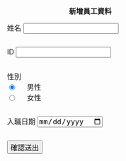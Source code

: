 <!DOCTYPE html>
<html lang="zh-TW">
<head>
  <meta charset="UTF-8">
  <meta name="viewport" content="width=device-width, initial-scale=1.0">
  <meta http-equiv="X-UA-Compatible" content="ie=edge">
  <link rel="canonical" href="https://www.letswrite.tw/custom-google-form/">
  <link rel="stylesheet" href="https://cdnjs.cloudflare.com/ajax/libs/skeleton/2.0.4/skeleton.min.css">
  <style>
    *, *::before, *::after {
      box-sizing: border-box;
      font-size: 16px;
    }
    html, body, .container, .row {
      margin: 0;
      padding: 0;
      width: 100%;
      height: 100%;
    }
    .container {
      max-width: 100%;
    }
    button {
      font-size: 16px;
    }
    .half {
      position: fixed;
      margin: 0;
      width: 50% !important;
      height: 100%;
    }
    .bg {
      background: url('https://fakeimg.pl/1920x1024/?text=KV') center center;
      background-size: cover;
    }
    .form {
      left: 50%;
      overflow: auto;
      display: flex;
      justify-content: center;
      align-items: center;
      flex-wrap: wrap;
    }
    h1, form {
      width: 100%;
    }
    h1 {
      padding-top: 16px;
      text-align: center;
    }
    form {
      margin-right: auto;
      margin-left: auto;
      max-width: 400px;
    }
    .input-group {
      margin-bottom: 30px;
    }
    .radio-group label {
      display: inline-block;
    }
    textarea {
      min-height: 100px;
    }
    @media screen and (max-width: 1024px) {
      .half {
        position: static;
        width: 100% !important;
        height: auto;
      }
      .bg {
        height: 30vh;
      }
      form {
        padding-right: 12px;
        padding-left: 12px;
      }
    }
  </style>
</head>
<body>
  <div class="container">
    <main class="row">
      <section class="six columns half bg"></section>
      <section class="six columns half form">
        <h1>新增員工資料</h1>
        <form id="customForm">
          <div class="input-group">
            <label for="demo_name">姓名</label>
            <input class="u-full-width" type="text" id="demo_name" name="entry.2026574604" required>
          </div>
          <div class="input-group">
            <label for="demo_id">ID</label>
            <input class="u-full-width" type="text" id="demo_id" name="entry.731516791" required>
          </div>
          <div class="input-group">
            <label>性別</label>
            <div class="radio-group row">
              <div class="four columns">
                <input type="radio" id="male" name="entry.959970287" value="male" checked>
                <label for="male">男性</label>
              </div>
              <div class="four columns">
                <input type="radio" id="female" name="entry.959970287" value="female">
                <label for="female">女性</label>
              </div>
            </div>
          </div>
          <div class="input-group">
            <label for="demo_date">入職日期</label>
            <input class="u-full-width" type="date" id="demo_date" name="entry.123456789" required>
          </div>
          <button type="button" id="submit" class="button-primary u-full-width">確認送出</button>
        </form>
      </section>
    </main>
  </div>
  <script src="https://code.jquery.com/jquery-3.3.1.min.js"></script>
  <script>
    $(function() {
      $('#submit').on('click', function(event) {
        event.preventDefault(); // 防止默认表单提交
        var form = $('#customForm')[0];
        var formData = new FormData(form);
        fetch('https://docs.google.com/forms/u/0/d/e/1FAIpQLSf2sLvhOJGY1DFRweilnBldzWD3Hjak-nSjI5fczvvUbUA0Tg/formResponse', {
          method: 'POST',
          body: formData,
          mode: 'no-cors'
        }).then(function() {
          alert('資料已送出！');
          form.reset(); // 重置表单
        }).catch(function(error) {
          console.error('Error:', error);
        });
      });
    });
  </script>
</body>
</html>
